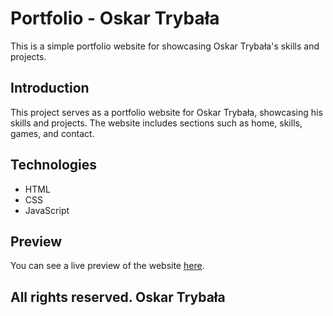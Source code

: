 # Portfolio - Oskar Trybała

This is a simple portfolio website for showcasing Oskar Trybała's skills and projects.

## Introduction
This project serves as a portfolio website for Oskar Trybała, showcasing his skills and projects. The website includes sections such as home, skills, games, and contact.

## Technologies
- HTML
- CSS
- JavaScript

## Preview
You can see a live preview of the website [here](#).

## All rights reserved. Oskar Trybała
